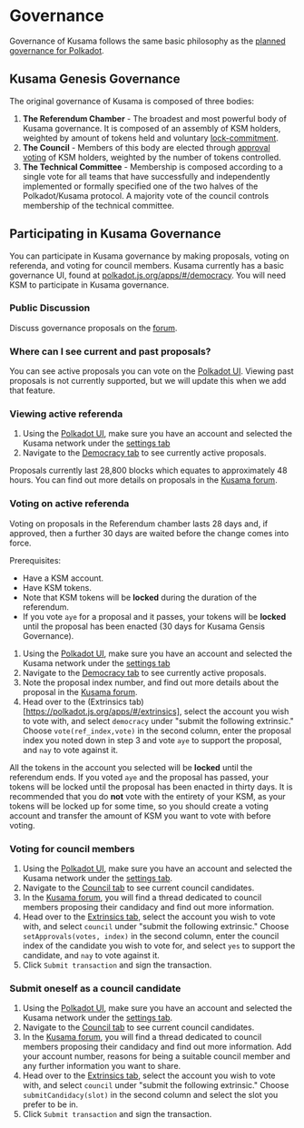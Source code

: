 # Governance

Governance of Kusama follows the same basic philosophy as the [planned governance for Polkadot](https://polkadot.network/a-walkthrough-of-polkadots-governance/).

## Kusama Genesis Governance

The original governance of Kusama is composed of three bodies:

1) **The Referendum Chamber** - The broadest and most powerful body of Kusama governance. It is composed of an assembly of KSM holders, weighted by amount of tokens held and voluntary [lock-commitment](https://wiki.polkadot.network/en/latest/polkadot/node/governance/#voluntary-locking).  
2) **The Council** - Members of this body are elected through [approval voting](https://wiki.polkadot.network/en/latest/polkadot/node/governance/#how-to-be-a-council-member) of KSM holders, weighted by the number of tokens controlled.
3) **The Technical Committee** - Membership is composed according to a single vote for all teams that have successfully and independently implemented or formally specified one of the two halves of the Polkadot/Kusama protocol. A majority vote of the council controls membership of the technical committee.

## Participating in Kusama Governance

You can participate in Kusama governance by making proposals, voting on referenda, and voting for council members. Kusama currently has a basic governance UI, found at [polkadot.js.org/apps/#/democracy](https://polkadot.js.org/apps/#/democracy). You will need KSM to participate in Kusama governance.

### Public Discussion

Discuss governance proposals on the [forum](https://forum.kusama.network/). 

### Where can I see current and past proposals?

You can see active proposals you can vote on the [Polkadot UI](https://polkadot.js.org/apps/#/democracy). Viewing past proposals is not currently supported, but we will update this when we add that feature. 

### Viewing active referenda

1. Using the [Polkadot UI](https://polkadot.js.org/apps/), make sure you have an account and selected the Kusama network under the [settings tab](https://polkadot.js.org/apps/#/settings)
2. Navigate to the [Democracy tab](https://polkadot.js.org/apps/#/democracy) to see currently active proposals.

Proposals currently last 28,800 blocks which equates to approximately 48 hours. You can find out more details on proposals in the [Kusama forum](https://forum.kusama.network/).

### Voting on active referenda

Voting on proposals in the Referendum chamber lasts 28 days and, if approved, then a further 30 days are waited before the change comes into force.

Prerequisites:
- Have a KSM account.
- Have KSM tokens.
- Note that KSM tokens will be **locked** during the duration of the referendum.
- If you vote `aye` for a proposal and it passes, your tokens will be **locked** until the proposal has been enacted (30 days for Kusama Gensis Governance).

1. Using the [Polkadot UI](https://polkadot.js.org/apps/), make sure you have an account and selected the Kusama network under the [settings tab](https://polkadot.js.org/apps/#/settings)
2. Navigate to the [Democracy tab](https://polkadot.js.org/apps/#/democracy) to see currently active proposals.
3. Note the proposal index number, and find out more details about the proposal in the [Kusama forum](https://forum.kusama.network/). 
4. Head over to the (Extrinsics tab)[https://polkadot.js.org/apps/#/extrinsics], select the account you wish to vote with, and select `democracy` under "submit the following extrinsic." Choose `vote(ref_index,vote)` in the second column, enter the proposal index you noted down in step 3 and vote `aye` to support the proposal, and `nay` to vote against it.

All the tokens in the account you selected will be **locked** until the referendum ends. If you voted `aye` and the proposal has passed, your tokens will be locked until the proposal has been enacted in thirty days. It is recommended that you do **not** vote with the entirety of your KSM, as your tokens will be locked up for some time, so you should create a voting account and transfer the amount of KSM you want to vote with before voting. 

### Voting for council members

1. Using the [Polkadot UI](https://polkadot.js.org/apps/), make sure you have an account and selected the Kusama network under the [settings tab](https://polkadot.js.org/apps/#/settings).
2. Navigate to the [Council tab](https://polkadot.js.org/apps/#/council) to see current council candidates.
3. In the [Kusama forum](https://forum.kusama.network/), you will find a thread dedicated to council members proposing their candidacy and find out more information.
4. Head over to the [Extrinsics tab](https://polkadot.js.org/apps/#/extrinsics), select the account you wish to vote with, and select `council` under "submit the following extrinsic." Choose `setApprovals(votes, index)` in the second column, enter the council index of the candidate you wish to vote for, and select `yes` to support the candidate, and `nay` to vote against it.
5. Click `Submit transaction` and sign the transaction.

### Submit oneself as a council candidate

1. Using the [Polkadot UI](https://polkadot.js.org/apps/), make sure you have an account and selected the Kusama network under the [settings tab](https://polkadot.js.org/apps/#/settings).
2. Navigate to the [Council tab](https://polkadot.js.org/apps/#/council) to see current council candidates.
3. In the [Kusama forum](https://forum.kusama.network/), you will find a thread dedicated to council members proposing their candidacy and find out more information. Add your account number, reasons for being a suitable council member and any further information you want to share.
4. Head over to the [Extrinsics tab](https://polkadot.js.org/apps/#/extrinsics), select the account you wish to vote with, and select `council` under "submit the following extrinsic." Choose `submitCandidacy(slot)` in the second column and select the slot you prefer to be in.
5. Click `Submit transaction` and sign the transaction.
